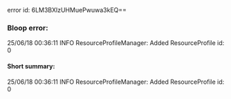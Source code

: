 error id: 6LM3BXlzUHMuePwuwa3kEQ==
### Bloop error:

25/06/18 00:36:11 INFO ResourceProfileManager: Added ResourceProfile id: 0
#### Short summary: 

25/06/18 00:36:11 INFO ResourceProfileManager: Added ResourceProfile id: 0